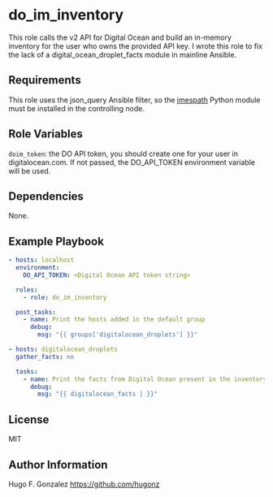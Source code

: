 do_im_inventory
=========

This role calls the v2 API for Digital Ocean and build an in-memory inventory for the user who owns the provided API key. I wrote this role to fix the lack of a digital_ocean_droplet_facts module in mainline Ansible.

Requirements
------------
This role uses the json_query Ansible filter, so the [jmespath](http://jmespath.org/) Python module must be installed in the controlling node.

Role Variables
--------------
`doim_token`: the DO API token, you should create one for your user in digitalocean.com. If not passed, the DO_API_TOKEN environment variable will be used.

Dependencies
------------
None.

Example Playbook
----------------

```yaml
- hosts: localhost
  environment:
    DO_API_TOKEN: <Digital Ocean API token string>

  roles:
    - role: do_im_inventory

  post_tasks:
    - name: Print the hosts added in the default group 
      debug: 
        msg: "{{ groups['digitalocean_droplets'] }}"

- hosts: digitalocean_droplets
  gather_facts: no

  tasks:
    - name: Print the facts from Digital Ocean present in the inventory
      debug: 
        msg: "{{ digitalocean_facts | }}"
```

License
-------

MIT

Author Information
------------------

Hugo F. Gonzalez  https://github.com/hugonz
